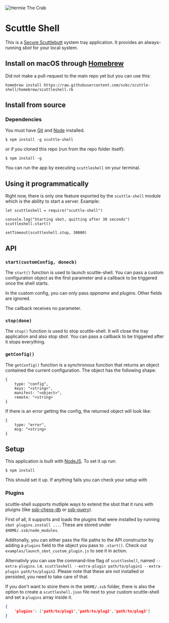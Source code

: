 ![Hermie The Crab](/icon.png)

# Scuttle Shell

This is a [Secure Scuttlebutt](http://scuttlebutt.nz) system tray application. It provides an always-running _sbot_ for your local system.

## Install on macOS through [Homebrew](https://brew.sh)

Did not make a pull-request to the main repo yet but you can use this:

```
homebrew install https://raw.githubusercontent.com/ssbc/scuttle-shell/homebrew/scuttleshell.rb
```

## Install from source

### Dependencies

You must have [Git](https://git-scm.com) and [Node](https://nodejs.org) installed.


```
$ npm install -g scuttle-shell
```

or if you cloned this repo (run from the repo folder itself):

```
$ npm install -g
```

You can run the app by executing `scuttleshell` on your terminal.

## Using it programmatically

Right now, there is only one feature exported by the `scuttle-shell` module which is the ability to start a server. Example:

```
let scuttleshell = require("scuttle-shell")

console.log("Starting sbot, quitting after 30 seconds")
scuttleshell.start()

setTimeout(scuttleshell.stop, 30000)
```

## API

### `start(customConfig, donecb)`
The `start()` function is used to launch scuttle-shell. You can pass a custom configuration object as the first parameter and a callback to be triggered once the shell starts.

In the custom config, you can only pass _appname_ and _plugins_. Other fields are ignored.

The callback receives no parameter.

### `stop(done)` 
The `stop()` function is used to stop scuttle-shell. It will close the tray application and also stop _sbot_. You can pass a callback to be triggered after it stops everything.

### `getConfig()`
The `getConfig()` function is a synchronous function that returns an object contained the current configuration. The object has the following shape:

```
{
    type: "config",
    keys: "<string>",
    manifest: "<object>",
    remote: "<string>
}
```

If there is an error getting the config, the returned object will look like:

```
{
    type: "error",
    msg: "<string>
}
```

## Setup

This application is built with [NodeJS](https://nodejs.org). To set it up run:

```
$ npm install
```

This should set it up. If anything fails you can check your setup with


### Plugins

scuttle-shell supports mutliple ways to extend the sbot that it runs with pluigns (like [ssb-chess-db](https://github.com/Happy0/ssb-chess-db) or [ssb-query](https://github.com/dominictarr/ssb-query)).

First of all, it supports and loads the plugins that were installed by running `sbot plugins.install ...`.
These are stored under `$HOME/.ssb/node_modules`.

Additonally, you can either pass the file paths to the API constructor by adding a `plugins` field to the object you pass to `.start()`. Check out `examples/launch_sbot_custom_plugin.js` to see it in action.

Alternativly you can use the command-line flag of `scuttleshell`, named `--extra-plugins`. i.e. `scuttleshell --extra-plugin path/to/plugin1 --extra-plugin path/to/plugin2`. Please note that these are not installed or persisted, you need to take care of that.

If you don't want to store them in the `$HOME/.ssb` folder, there is also the option to create a `scuttleshell.json` file next to your custom scuttle-shell and set a `plugins` array inside it.

```json
{
    'plugins': ['path/to/plug1','path/to/plug2','path/to/plug3']
}
```

